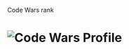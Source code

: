 Code Wars rank
# ![Code Wars Profile](https://www.codewars.com/users/eduardocamaratta/badges/large)
